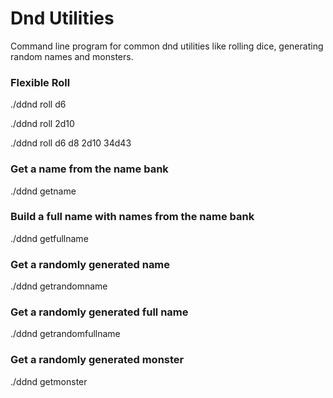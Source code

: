 # Dnd Utilities
Command line program for common dnd utilities like rolling dice, generating random names and monsters.

### Flexible Roll
./ddnd roll d6

./ddnd roll 2d10

./ddnd roll d6 d8 2d10 34d43

### Get a name from the name bank
./ddnd getname

### Build a full name with names from the name bank
./ddnd getfullname

### Get a randomly generated name
./ddnd getrandomname

### Get a randomly generated full name
./ddnd getrandomfullname

### Get a randomly generated monster
./ddnd getmonster